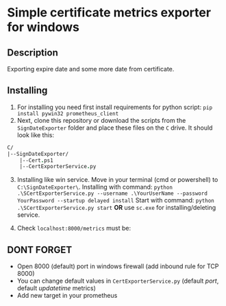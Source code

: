 # Simple certificate metrics exporter for windows

## Description

Exporting expire date and some more date from certificate.

## Installing

1. For installing you need first install requirements for python script:
``` pip install pywin32 prometheus_client ```
2. Next, clone this repository or download the scripts from the `SignDateExporter` folder and place these files on the `C` drive. It should look like this:

```fs
C/
|--SignDateExporter/
    |--Cert.ps1
    |--CertExporterService.py
```

3. Installing like win service.
Move in your terminal (cmd or powershell) to `C:\SignDateExporter\`.
Installing with command: `python .\SCertExporterService.py --username .\YourUserName --password YourPassword --startup delayed install`
Start with command: `python .\SCertExporterService.py start`
**OR**
use `sc.exe` for installing/deleting service.

4. Check `localhost:8000/metrics` must be:

## DONT FORGET

* Open 8000 (default) port in windows firewall (add inbound rule for TCP 8000)
* You can change default values in `CertExporterService.py` (default *port*, default *updatetime* metrics)
* Add new target in your prometheus
